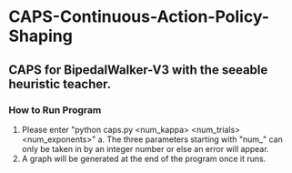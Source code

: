 # CAPS-Continuous-Action-Policy-Shaping

 ## CAPS for BipedalWalker-V3 with the seeable heuristic teacher. 
 
 ### How to Run Program
 1. Please enter "python caps.py <num_kappa> <num_trials> <num_exponents>"
    a. The three parameters starting with "num_" can only be taken in by an integer number or else an error will appear.
 2. A graph will be generated at the end of the program once it runs.
